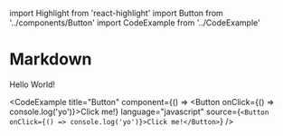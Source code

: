 import Highlight from 'react-highlight'
import Button from '../components/Button'
import CodeExample from '../CodeExample'

# Markdown
Hello World!

<CodeExample
  title="Button"
  component={() => <Button onClick={() => console.log('yo')}>Click me!</Button>}
  language="javascript"
  source={`<Button onClick={() => console.log('yo')}>Click me!</Button>`}
/>
